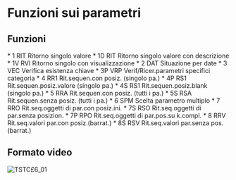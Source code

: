 # Funzioni sui parametri

## Funzioni
 \* 1         RIT Ritorno singolo valore
 \* 1D        RIT Ritorno singolo valore con descrizione
 \* 1V        RVI Ritorno singolo con visualizzazione
 \* 2         DAT Situazione per date
 \* 3         VEC Verifica esistenza chiave
 \* 3P        VRP Verif/Ricer.parametri specifici categoria
 \* 4         RR1 Rit.sequen.con posiz.   (singolo pa.)
 \* 4P        RS1 Rit.sequen.posiz.valore (singolo pa.)
 \* 4S        RS1 Rit.sequen.posiz.blank  (singolo pa.)
 \* 5         RRA Rit.sequen.con posiz.   (tutti i pa.)
 \* 5S        RSA Rit.sequen.senza posiz. (tutti i pa.)
 \* 6         SPM Scelta parametro multiplo
 \* 7         RRO Rit.seq.oggetti di par.con posiz.ini.
 \* 7S        RSO Rit.seq.oggetti di par.senza posizion.
 \* 7P        RPO Rit.seq.oggetti di par.pos.su k.compl.
 \* 8         RRV Rit.seq.valori par.con posiz.(barrat.)
 \* 8S        RSV Rit.seq.valori par.senza pos.(barrat.)

## Formato video
![TSTC£6_01](http://localhost:3000/immagini/MBDOC_OGG-P_TSTC£6/TSTCX6_01.png)